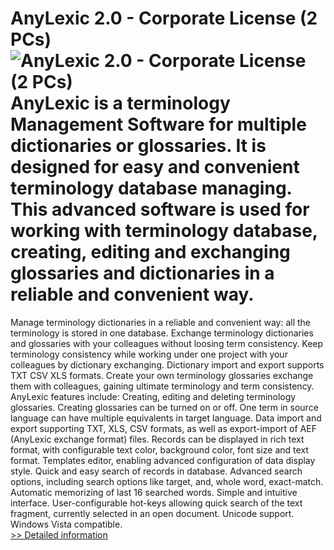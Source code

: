 # AnyLexic 2.0 - Corporate License (2 PCs)<br />![AnyLexic 2.0 - Corporate License (2 PCs)](https://mycommerce.akamaized.net/api/pimages/P300177556/BIG/300177556.GIF)<br />AnyLexic is a terminology Management Software for multiple dictionaries or glossaries. It is designed for easy and convenient terminology database managing. This advanced software is used for working with terminology database, creating, editing and exchanging glossaries and dictionaries in a reliable and convenient way.
Manage terminology dictionaries in a reliable and convenient way: all the terminology is stored in one database.
Exchange terminology dictionaries and glossaries with your colleagues without loosing term consistency. Keep terminology consistency while working under one project with your colleagues by dictionary exchanging. Dictionary import and export supports TXT CSV XLS formats.
Create your own terminology glossaries exchange them with colleagues, gaining ultimate terminology and term consistency.
AnyLexic features include:
Creating, editing and deleting terminology glossaries.
Creating glossaries can be turned on or off.
One term in source language can have multiple equivalents in target language.
Data import and export supporting TXT, XLS, CSV formats, as well as export-import of AEF (AnyLexic exchange format) files.
Records can be displayed in rich text format, with configurable text color, background color, font size and text format.
Templates editor, enabling advanced configuration of data display style. Quick and easy search of records in database.
Advanced search options, including search options like target, and, whole word, exact-match.
Automatic memorizing of last 16 searched words.
Simple and intuitive interface.
User-configurable hot-keys allowing quick search of the text fragment, currently selected in an open document.
Unicode support.
Windows Vista compatible.<br />[>> Detailed information](https://secure.shareit.com/shareit/product.html?productid=300177556&affiliateid=200057808)